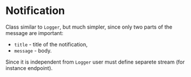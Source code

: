 # Notification

Class similar to `Logger`, but much simpler, since only two parts of the message are important:
- `title` - title of the notification,
- `message` - body.

Since it is independent from `Logger` user must define separete stream (for instance endpoint).